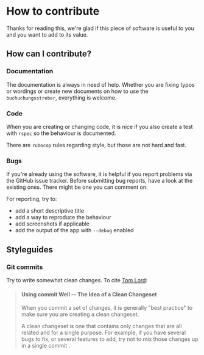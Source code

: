 # How to contribute

Thanks for reading this, we're glad if this piece of software is useful to you
and you want to add to its value.

## How can I contribute?

### Documentation

The documentation is always in need of help.  Whether you are fixing typos or
wordings or create new documents on how to use the `buchuchungsstreber`,
everything is welcome.

### Code

When you are creating or changing code, it is nice if you also create a test
with `rspec` so the behaviour is documented.

There are `rubocop` rules regarding style, but those are not hard and fast.

### Bugs

If you're already using the software, it is helpful if you report problems
via the GitHub issue tracker.
Before submitting bug reports, have a look at the existing ones.  There
might be one you can comment on.

For reporting, try to:

* add a short descriptive title
* add a way to reproduce the behaviour
* add screenshots if applicable
* add the output of the app with `--debug` enabled

## Styleguides

### Git commits

Try to write somewhat clean changes.  To cite [Tom Lord][tla]:

> #### Using commit Well -- The Idea of a Clean Changeset
>
> When you commit a set of changes, it is generally "best practice" to
> make sure you are creating a clean changeset.
>
> A clean changeset is one that contains only changes that are all
> related and for a single purpose. For example, if you have several
> bugs to fix, or several features to add, try not to mix those changes
> up in a single commit .

[tla]: https://www.gnu.org/software/gnu-arch/tutorial-old/exploring-changesets.html#Exploring_Changesets
